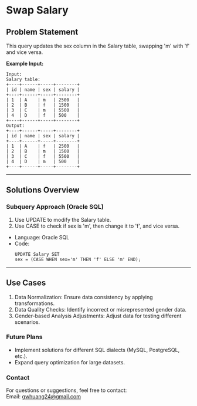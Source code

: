 # **Swap Salary**

## **Problem Statement**
This query updates the sex column in the Salary table, swapping 'm' with 'f' and vice versa.

**Example Input:**
  ```
  Input: 
  Salary table:
  +----+------+-----+--------+
  | id | name | sex | salary |
  +----+------+-----+--------+
  | 1  | A    | m   | 2500   |
  | 2  | B    | f   | 1500   |
  | 3  | C    | m   | 5500   |
  | 4  | D    | f   | 500    |
  +----+------+-----+--------+
  Output: 
  +----+------+-----+--------+
  | id | name | sex | salary |
  +----+------+-----+--------+
  | 1  | A    | f   | 2500   |
  | 2  | B    | m   | 1500   |
  | 3  | C    | f   | 5500   |
  | 4  | D    | m   | 500    |
  +----+------+-----+--------+
  ```
---

## **Solutions Overview**
### **Subquery Approach (Oracle SQL)**
1. Use UPDATE to modify the Salary table.
2. Use CASE to check if sex is 'm', then change it to 'f', and vice versa.

- Language: Oracle SQL
- Code:
  ```
  UPDATE Salary SET
  sex = (CASE WHEN sex='m' THEN 'f' ELSE 'm' END);
  ```
  
---

## **Use Cases**
1. Data Normalization: Ensure data consistency by applying transformations.
2. Data Quality Checks: Identify incorrect or misrepresented gender data.
3. Gender-based Analysis Adjustments: Adjust data for testing different scenarios.

### **Future Plans**
- Implement solutions for different SQL dialects (MySQL, PostgreSQL, etc.).  
- Expand query optimization for large datasets.
  
### **Contact**
For questions or suggestions, feel free to contact:  
Email: gwhuang24@gmail.com
